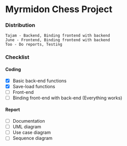 # Myrmidon Chess Project

### Distribution
```
Tajam - Backend, Binding frontend with backend
June - Frontend, Binding frontend with backend
Too - Do reports, Testing
```
### Checklist
#### Coding
- [x] Basic back-end functions
- [x] Save-load functions
- [ ] Front-end
- [ ] Binding front-end with back-end (Everything works)
#### Report
- [ ] Documentation
- [ ] UML diagram
- [ ] Use case diagram
- [ ] Sequence diagram
